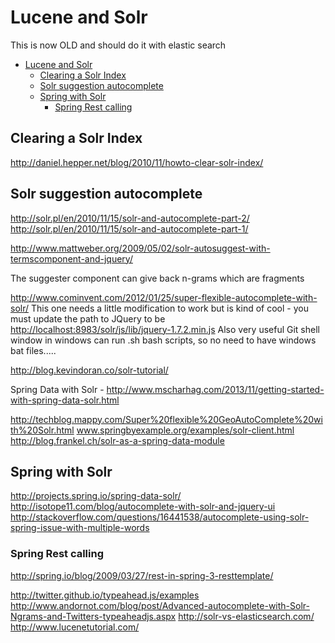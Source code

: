 # Lucene and Solr

This is now OLD and should do it with elastic search

- [Lucene and Solr](#lucene-and-solr)
  - [Clearing a Solr Index](#clearing-a-solr-index)
  - [Solr suggestion autocomplete](#solr-suggestion-autocomplete)
  - [Spring with Solr](#spring-with-solr)
    - [Spring Rest calling](#spring-rest-calling)

## Clearing a Solr Index

<http://daniel.hepper.net/blog/2010/11/howto-clear-solr-index/>

## Solr suggestion autocomplete

<http://solr.pl/en/2010/11/15/solr-and-autocomplete-part-2/>
<http://solr.pl/en/2010/11/15/solr-and-autocomplete-part-1/>

<http://www.mattweber.org/2009/05/02/solr-autosuggest-with-termscomponent-and-jquery/>

The suggester component can give back n-grams which are fragments

<http://www.cominvent.com/2012/01/25/super-flexible-autocomplete-with-solr/>
This one needs a little modification to work but is kind of cool - you
must update the path to JQuery to be
<http://localhost:8983/solr/js/lib/jquery-1.7.2.min.js> Also very useful
Git shell window in windows can run .sh bash scripts, so no need to have
windows bat files\.....

<http://blog.kevindoran.co/solr-tutorial/>

Spring Data with Solr -
<http://www.mscharhag.com/2013/11/getting-started-with-spring-data-solr.html>

<http://techblog.mappy.com/Super%20flexible%20GeoAutoComplete%20with%20Solr.html>
www.springbyexample.org/examples/solr-client.html
<http://blog.frankel.ch/solr-as-a-spring-data-module>

## Spring with Solr

<http://projects.spring.io/spring-data-solr/>
<http://isotope11.com/blog/autocomplete-with-solr-and-jquery-ui>
<http://stackoverflow.com/questions/16441538/autocomplete-using-solr-spring-issue-with-multiple-words>

### Spring Rest calling

<http://spring.io/blog/2009/03/27/rest-in-spring-3-resttemplate/>

<http://twitter.github.io/typeahead.js/examples>
<http://www.andornot.com/blog/post/Advanced-autocomplete-with-Solr-Ngrams-and-Twitters-typeaheadjs.aspx>
<http://solr-vs-elasticsearch.com/> <http://www.lucenetutorial.com/>
